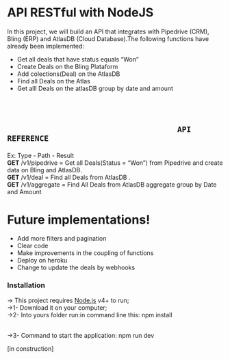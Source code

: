 <h1 class="code-line" data-line-start=0 data-line-end=1 ><a id="API_RESTful_with_NodeJS_0"></a>API RESTful with NodeJS</h1>
<p class="has-line-data" data-line-start="2" data-line-end="3">In this project, we will build an API that integrates with Pipedrive (CRM), Bling (ERP) and AtlasDB (Cloud Database).The following functions have already been implemented: </p>
<ul>
<li class="has-line-data" data-line-start="4" data-line-end="5">Get all deals that have status equals “Won”</li>
<li class="has-line-data" data-line-start="5" data-line-end="6">Create Deals on the Bling Plataform</li>
<li class="has-line-data" data-line-start="6" data-line-end="7">Add colections(Deal) on the AtlasDB</li>
<li class="has-line-data" data-line-start="7" data-line-end="8">Find all Deals on the Atlas</li>
<li class="has-line-data" data-line-start="8" data-line-end="9">Get alll Deals  on the atlasDB group by date and amount</li>
</ul>
</br></br>
<h2><pre><code>                                     API REFERENCE   
</code></pre></h2>


<p class="has-line-data" data-line-start="17" data-line-end="21">Ex: Type -       Path                 - Result<br>
<b>GET</b>      /v1/pipedrive   =  Get all Deals(Status = “Won”) from Pipedrive and create data on Bling and AtlasDB.<br>
<b>GET</b>     /v1/deal         = Find all Deals from AtlasDB .<br>
<b>GET</b>     /v1/aggregate    = Find All Deals from AtlasDB aggregate group by Date and Amount</p>
<h1 class="code-line" data-line-start=23 data-line-end=24 ><a id="New_Features_23"></a>
Future implementations!</h1>
<ul>
<li class="has-line-data" data-line-start="25" data-line-end="26">Add more filters and pagination</li>
<li class="has-line-data" data-line-start="26" data-line-end="27">Clear code</li>
<li class="has-line-data" data-line-start="27" data-line-end="28">Make improvements in the coupling of functions</li>
<li class="has-line-data" data-line-start="28" data-line-end="29">Deploy on heroku</li>
<li class="has-line-data" data-line-start="29" data-line-end="31">Change to update the deals by webhooks</li>
</ul>
<h3 class="code-line" data-line-start=31 data-line-end=32 ><a id="Installation_31"></a>Installation</h3>
<p class="has-line-data" data-line-start="33" data-line-end="36">-&gt; This project requires <a href="https://nodejs.org/">Node.js</a> v4+ to run;<br>
-&gt;1- Download it on your computer;<br>
-&gt;2- Into yours folder run:in command line this: npm install</p><br>
-&gt;3- Command to start the application: npm run dev</p>
<p class="has-line-data" data-line-start="37" data-line-end="38">[in construction]</p>
